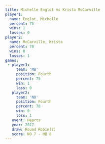 ```yaml
---
title: Michelle Englot vs Krista McCarville
player1:                  
  name: Englot, Michelle  
  percent: 75             
  wins: 1                 
  losses: 0               
player2:                  
  name: McCarville, Krista
  percent: 78             
  wins: 0                 
  losses: 1               
games:
 - player1:          
     team: 'MB'      
     position: Fourth
     percent: 75     
     win: 1          
     loss: 0         
   player2:          
     team: 'NO'      
     position: Fourth
     percent: 78     
     win: 0          
     loss: 1         
   event: Hearts       
   year: 2017          
   draw: Round Robin(7)
   score: NO 7 - MB 8  
---
```

